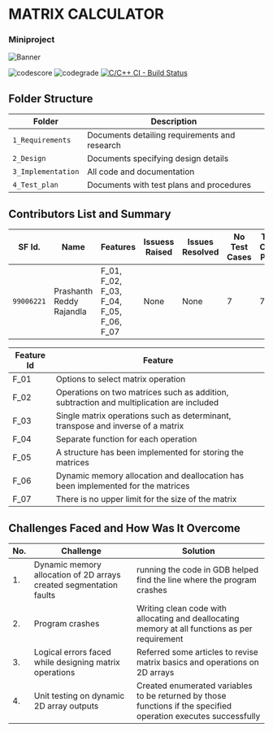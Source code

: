 # MATRIX CALCULATOR
### Miniproject 

![Banner](https://lh3.googleusercontent.com/ImPrfMGIkmizNp3XxmZSN562XES9X_aNuHEjhmp0PVZrxpWrwMZ90Y4j5j4QRZRLmYE)

![codescore](https://www.code-inspector.com/project/28343/score/svg)
![codegrade](https://www.code-inspector.com/project/28343/status/svg)
[![C/C++ CI - Build Status](https://github.com/Prashanth2708/Stepin_Matrixcalculator/actions/workflows/c-cpp.yml/badge.svg)](https://github.com/Prashanth2708/Stepin_Matrixcalculator/actions/workflows/c-cpp.yml)
## Folder Structure
Folder             | Description
-------------------| -----------------------------------------
`1_Requirements`   | Documents detailing requirements and research
`2_Design`         | Documents specifying design details
`3_Implementation` | All code and documentation
`4_Test_plan`      | Documents with test plans and procedures

## Contributors List and Summary

SF Id. |  Name   |    Features    | Issuess Raised |Issues Resolved|No Test Cases|Test Case Pass
-------|---------|----------------|----------------|---------------|-------------|--------------
`99006221` | Prashanth Reddy Rajandla | F_01, F_02, F_03, F_04, F_05, F_06, F_07   | None    | None   |7  |7    

| Feature Id | Feature |
| -----------|---------|
|F_01| Options to select matrix operation|
|F_02| Operations on two matrices such as addition, subtraction and multiplication are included|
|F_03| Single matrix operations such as determinant, transpose and inverse of a matrix |
|F_04| Separate function for each operation |
|F_05| A structure has been implemented for storing the matrices|
|F_06| Dynamic memory allocation and deallocation has been implemented for the matrices|
|F_07|  There is no upper limit for the size of the matrix|

## Challenges Faced and How Was It Overcome

| No. | Challenge | Solution
|-----|-----------|--------
|1. | Dynamic memory allocation of 2D arrays created segmentation faults| running the code in GDB helped find the line where the program crashes
|2. | Program crashes | Writing clean code with allocating and deallocating memory at all functions as per requirement|
|3. | Logical errors faced while designing matrix operations| Referred some articles to revise matrix basics and operations on 2D arrays
|4. | Unit testing on dynamic 2D array outputs| Created enumerated variables to be returned by those functions if the specified operation executes successfully
